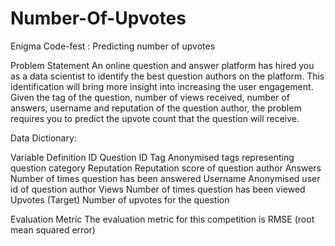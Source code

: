 # Number-Of-Upvotes
Enigma Code-fest : Predicting number of upvotes

Problem Statement
An online question and answer platform has hired you as a data scientist to identify the best question authors on the platform.
This identification will bring more insight into increasing the user engagement. Given the tag of the question, number of views 
received, number of answers, username and reputation of the question author, the problem requires you to predict the upvote count 
that the question will receive.

Data Dictionary:

Variable	                            Definition
ID	                      Question ID
Tag	                      Anonymised tags representing question category
Reputation	              Reputation score of question author
Answers	                  Number of times question has been answered
Username	                Anonymised user id of question author
Views	                    Number of times question has been viewed
Upvotes	(Target)          Number of upvotes for the question
 

Evaluation Metric
The evaluation metric for this competition is RMSE (root mean squared error)
